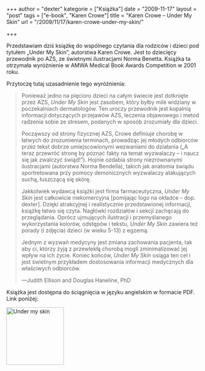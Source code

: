 +++
author = "dexter"
kategorie = ["Książka"]
date = "2009-11-17"
layout = "post"
tags = ["e-book", "Karen Crowe"]
title = "Karen Crowe – Under My Skin"
url = "/2009/11/17/karen-crowe-under-my-skin/"

+++

Przedstawiam dziś książkę do wspólnego czytania dla rodziców i dzieci pod tytułem &#8222;Under My Skin&#8221;, autorstwa Karen Crowe. Jest to dziecięcy przewodnik po AZS, ze świetnymi ilustracjami Norma Benetta. Książka ta otrzymała wyróżnienie w AMWA Medical Book Awards Competition w 2001 roku.

<!--more-->

Przytoczę tutaj uzasadnienie tego wyróżnienia:

> Ponieważ jedno na pięcioro dzieci na całym świecie jest dotknięte przez AZS, _Under My Skin_ jest zasobem, który byłby mile widziany w poczekalniach dermatologów. Ten uroczy przewodnik jest kopalnią informacji dotyczących przejawów AZS, leczenia objawowego i metod radzenia sobie ze stresem, podanych w sposób zrozumiały dla dzieci.
> 
> Począwszy od strony fizycznej AZS, Crowe definiuje chorobę w łatwych do zrozumienia terminach, prowadząc jej młodych odbiorców przez tekst dobrze umiejscowionymi wezwaniami do działania (&#8222;A teraz przewróć stronę by poznać fakty na temat wyzwalaczy &#8211; i naucz się jak zwalczyć świąd!&#8221;). Hojnie ozdabia strony niezrównanymi ilustracjami (autorstwa Norma Bendella), takich jak anatomia świądu sportretowana przy pomocy demonicznych wyzwalaczy atakujących suchą, łuszczącą się skórę.
> 
> Jakkolwiek wydawcą książki jest firma farmaceutyczna, _Under My Skin_ jest całkowicie niekomercyjna [pomijając logo na okładce &#8211; dop. dexter]. Dzięki atrakcyjnej i realistycznie przedstawionej informacji, książkę łatwo się czyta. Nagłówki rozdziałów i sekcji zachęcają do przeglądania. Oprócz ujmujących ilustracji i przemyślanego wykorzystania kolorów, odstępów i tekstu, _Under My Skin_ zawiera też porady (i zdjęcia) dzieci (w wieku 5-13) z egzemą. 
> 
> Jednym z wyzwań medycyny jest zmiana zachowania pacjenta, tak aby ci, którzy żyją z przewlekłą chorobą mogli zminimalizować jej wpływ na ich życie. Koniec końców, _Under My Skin_ osiąga ten cel i jest świetnym przykładem dostosowania informacji medycznych dla właściwych odbiorców.
> 
> —Judith Ellison and Douglas Haneline, PhD 

Książka jest dostępna do ściągnięcia w języku angielskim w formacie PDF. Link poniżej:

[<img class="aligncenter" title="3.5 MB" src="http://www.undermyskin.com/images/PG1_small.jpg" alt="Under my skin" width="150" height="150" />][1]

 [1]: http://www.undermyskin.com/Undermyskin.pdf